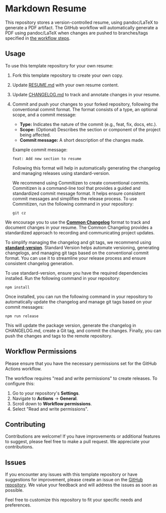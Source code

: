 # Markdown Resume

This repository stores a version-controlled resume, using pandoc/LaTeX to generate a PDF artifact.
The GitHub workflow will automatically generate a PDF using pandoc/LaTeX when changes are pushed
to branches/tags specified in [the workflow steps](./.github/workflows/pdf_generation.yml).

## Usage

To use this template repository for your own resume:

1. Fork this template repository to create your own copy.
2. Update [RESUME.md](./RESUME.md) with your own resume content.
3. Update [CHANGELOG.md](./CHANGELOG.md) to track and annotate changes in your resume.
4. Commit and push your changes to your forked repository, following the conventional commit 
   format. The format consists of a type, an optional scope, and a commit message:
   - **Type:** Indicates the nature of the commit (e.g., feat, fix, docs, etc.).
   - **Scope:** (Optional) Describes the section or component of the project being affected.
   - **Commit message:** A short description of the changes made.

   Example commit message:
   ```plaintext
   feat: Add new section to resume
   ```
   Following this format will help in automatically generating the changelog and managing releases
   using standard-version.

   We recommend using Commitizen to create conventional commits. Commitizen is a command-line tool 
   that provides a guided and standardized commit message format. It helps ensure consistent commit
   messages and simplifies the release process. To use Commitizen, run the following command in
   your repository:

   ```shell
   git cz
   ```

We encourage you to use the **[Common Changelog](https://common-changelog.org/)** format to track
and document changes in your resume. The Common Changelog provides a standardized approach to
recording and communicating project updates.

To simplify managing the changelog and git tags, we recommend using
**[standard-version](https://github.com/conventional-changelog/standard-version)**. Standard
Version helps automate versioning, generating changelogs, and managing git tags based on the
conventional commit format. You can use it to streamline your release process and ensure consistent
changelog generation.

To use standard-version, ensure you have the required dependencies installed. Run the following
command in your repository:

```shell
npm install
```

Once installed, you can run the following command in your repository to automatically update
the changelog and manage git tags based on your commit messages:

```shell
npm run release
```

This will update the package version, generate the changelog in CHANGELOG.md, create a Git tag, and
commit the changes. Finally, you can push the changes and tags to the remote repository.

## Workflow Permissions

Please ensure that you have the necessary permissions set for the GitHub Actions workflow.

The workflow requires "read and write permissions" to create releases. To configure this:

1. Go to your repository's **Settings**.
2. Navigate to **Actions** -> **General**.
3. Scroll down to **Workflow permissions**.
4. Select "Read and write permissions".

## Contributing

Contributions are welcome! If you have improvements or additional features to suggest, please feel
free to make a pull request. We appreciate your contributions.

## Issues

If you encounter any issues with this template repository or have suggestions for improvement,
please create an issue on the [GitHub repository](https://github.com/kurtabersold/resume). We value
your feedback and will address the issues as soon as possible.

Feel free to customize this repository to fit your specific needs and preferences.
